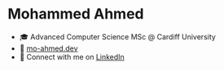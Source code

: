 # Mohammed Ahmed

- 🎓 Advanced Computer Science MSc @ Cardiff University
- 🔗 [mo-ahmed.dev](https://mo-ahmed.dev/)
- 🤝 Connect with me on [LinkedIn](https://linkedin.com/in/moahmed0987)
